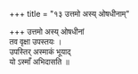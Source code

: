 +++
title = "१३ उत्तमो अस्य् ओषधीनाम्"

+++
उत्तमो अस्य् ओषधीनां  
तव वृक्षा उपस्तयः ।  
उपस्तिर् अस्माकं भूयाद्  
यो ऽस्माँ अभिदासति ॥
